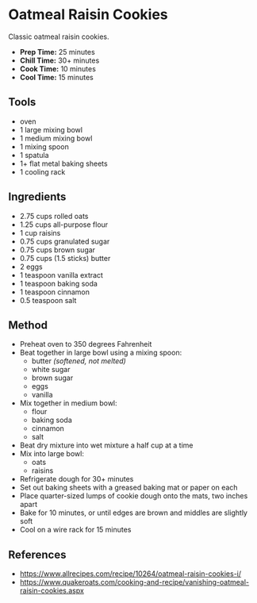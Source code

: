 # Oatmeal Raisin Cookies

Classic oatmeal raisin cookies.

- **Prep Time:** 25 minutes
- **Chill Time:** 30+ minutes
- **Cook Time:** 10 minutes
- **Cool Time:** 15 minutes

## Tools

- oven
- 1 large mixing bowl
- 1 medium mixing bowl
- 1 mixing spoon
- 1 spatula
- 1+ flat metal baking sheets
- 1 cooling rack

## Ingredients

- 2.75 cups rolled oats
- 1.25 cups all-purpose flour
- 1 cup raisins
- 0.75 cups granulated sugar
- 0.75 cups brown sugar
- 0.75 cups (1.5 sticks) butter
- 2 eggs
- 1 teaspoon vanilla extract
- 1 teaspoon baking soda
- 1 teaspoon cinnamon
- 0.5 teaspoon salt

## Method

- Preheat oven to 350 degrees Fahrenheit
- Beat together in large bowl using a mixing spoon:
    - butter *(softened, not melted)*
    - white sugar
    - brown sugar
    - eggs
    - vanilla
- Mix together in medium bowl:
    - flour
    - baking soda
    - cinnamon
    - salt
- Beat dry mixture into wet mixture a half cup at a time
- Mix into large bowl:
    - oats
    - raisins
- Refrigerate dough for 30+ minutes
- Set out baking sheets with a greased baking mat or paper on each
- Place quarter-sized lumps of cookie dough onto the mats, two inches apart
- Bake for 10 minutes, or until edges are brown and middles are slightly soft
- Cool on a wire rack for 15 minutes

## References

- https://www.allrecipes.com/recipe/10264/oatmeal-raisin-cookies-i/
- https://www.quakeroats.com/cooking-and-recipe/vanishing-oatmeal-raisin-cookies.aspx
